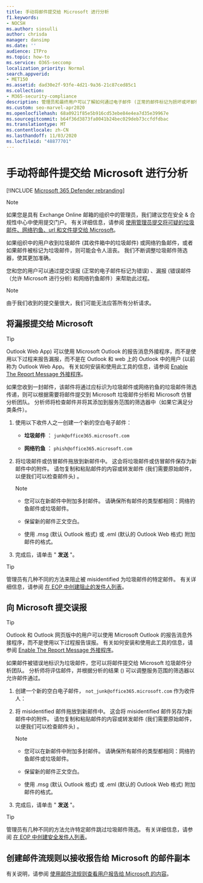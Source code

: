 ```yaml
---
title: 手动将邮件提交给 Microsoft 进行分析
f1.keywords:
- NOCSH
ms.author: siosulli
author: chrisda
manager: dansimp
ms.date: ''
audience: ITPro
ms.topic: how-to
ms.service: O365-seccomp
localization_priority: Normal
search.appverid:
- MET150
ms.assetid: dad30e2f-93fe-4d21-9a36-21c87ced85c1
ms.collection:
- M365-security-compliance
description: 管理员和最终用户可以了解如何通过电子邮件 (正常的邮件标记为损坏或坏邮件，以便) Microsoft 进行分析。
ms.custom: seo-marvel-apr2020
ms.openlocfilehash: 68a0921f85e5b916cd53ebe84e4ea7d35e39967e
ms.sourcegitcommit: b64f36d3873fa0041b24bec029deb73ccfdfdbac
ms.translationtype: MT
ms.contentlocale: zh-CN
ms.lasthandoff: 11/03/2020
ms.locfileid: "48877701"
---
```

# <a name="manually-submit-messages-to-microsoft-for-analysis"></a>手动将邮件提交给 Microsoft 进行分析

[!INCLUDE [Microsoft 365 Defender rebranding](../includes/microsoft-defender-for-office.md)]


> [!NOTE]
> 如果您是具有 Exchange Online 邮箱的组织中的管理员，我们建议您在安全 & 合规性中心中使用提交门户。 有关详细信息，请参阅 [使用管理员提交将可疑的垃圾邮件、网络钓鱼、url 和文件提交给 Microsoft](admin-submission.md)。

如果组织中的用户收到垃圾邮件 (其收件箱中的垃圾邮件) 或网络钓鱼邮件，或者如果邮件被标记为垃圾邮件，则可能会令人沮丧。 我们不断调整垃圾邮件筛选器，使其更加准确。

您和您的用户可以通过提交误报 (正常的电子邮件标记为错误) 、漏报 (错误邮件（允许 Microsoft 进行分析) 和网络钓鱼邮件）来帮助此过程。

> [!NOTE]
> 由于我们收到的提交量很大，我们可能无法应答所有分析请求。

## <a name="submit-false-negatives-to-microsoft"></a>将漏报提交给 Microsoft

> [!TIP]
> Outlook Web App) 可以使用 Microsoft Outlook 的报告消息外接程序，而不是使用以下过程来报告漏报，而不是在 Outlook 和 web 上的 Outlook 中的用户 (以前称为 Outlook Web App。 有关如何安装和使用此工具的信息，请参阅 [Enable The Report Message 外接程序](enable-the-report-message-add-in.md)。

如果您收到一封邮件，该邮件将通过应标识为垃圾邮件或网络钓鱼的垃圾邮件筛选传递，则可以根据需要将邮件提交到 Microsoft 垃圾邮件分析和 Microsoft 仿冒分析团队。 分析师将检查邮件并将其添加到服务范围的筛选器中（如果它满足分类条件）。

1. 使用以下收件人之一创建一个新的空白电子邮件：

   - **垃圾邮件** ： `junk@office365.microsoft.com`

   - **网络钓鱼** ： `phish@office365.microsoft.com`

2. 将垃圾邮件或仿冒邮件拖放到新邮件中。 这会将垃圾邮件或仿冒邮件保存为新邮件中的附件。 请勿复制和粘贴邮件的内容或转发邮件 (我们需要原始邮件，以便我们可以检查邮件头) 。

   > [!NOTE]
   >
   > - 您可以在新邮件中附加多封邮件。 请确保所有邮件的类型都相同：网络钓鱼邮件或垃圾邮件。
   >
   > - 保留新的邮件正文空白。
   >
   > - 使用 .msg (默认 Outlook 格式) 或 .eml (默认的 Outlook Web 格式) 附加邮件的格式。

3. 完成后，请单击 " **发送** "。

> [!TIP]
> 管理员有几种不同的方法来阻止被 misidentified 为垃圾邮件的特定邮件。 有关详细信息，请参阅 [在 EOP 中创建阻止的发件人列表](create-block-sender-lists-in-office-365.md)。

## <a name="submit-false-positives-to-microsoft"></a>向 Microsoft 提交误报

> [!TIP]
> Outlook 和 Outlook 网页版中的用户可以使用 Microsoft Outlook 的报告消息外接程序，而不是使用以下过程报告误报。 有关如何安装和使用此工具的信息，请参阅 [Enable The Report Message 外接程序](enable-the-report-message-add-in.md)。

如果邮件被错误地标识为垃圾邮件，您可以将邮件提交给 Microsoft 垃圾邮件分析团队。 分析师将评估邮件，并根据分析的结果 () 可以调整服务范围的筛选器以允许邮件通过。

1. 创建一个新的空白电子邮件， `not_junk@office365.microsoft.com` 作为收件人：

2. 将 misidentified 邮件拖放到新邮件中。 这会将 misidentified 邮件另存为新邮件中的附件。 请勿复制和粘贴邮件的内容或转发邮件 (我们需要原始邮件，以便我们可以检查邮件头) 。

   > [!NOTE]
   >
   > - 您可以在新邮件中附加多封邮件。 请确保所有邮件的类型都相同：网络钓鱼邮件或垃圾邮件。
   >
   > - 保留新的邮件正文空白。
   >
   > - 使用 .msg (默认 Outlook 格式) 或 .eml (默认的 Outlook Web 格式) 附加邮件的格式。

3. 完成后，请单击 " **发送** "。

> [!TIP]
> 管理员有几种不同的方法允许特定邮件跳过垃圾邮件筛选。 有关详细信息，请参阅 [在 EOP 中创建安全发件人列表](create-safe-sender-lists-in-office-365.md)。

## <a name="create-a-mail-flow-rule-to-receive-copies-of-messages-that-are-reported-to-microsoft"></a>创建邮件流规则以接收报告给 Microsoft 的邮件副本

有关说明，请参阅 [使用邮件流规则查看用户报告给 Microsoft 的内容](use-mail-flow-rules-to-see-what-your-users-are-reporting-to-microsoft.md)。
